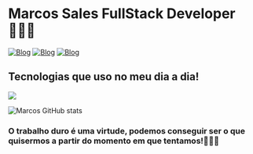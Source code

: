 # Marcos Sales FullStack Developer 👩🏾‍🚀

[![Blog](https://img.shields.io/badge/LinkedIn-0077B5?style=for-the-badge&logo=linkedin&logoColor=white)](https://www.linkedin.com/in/devmarcossales/)
[![Blog](https://img.shields.io/badge/Portifolio-000000?style=for-the-badge&logo=markdown&logoColor=white)](https://portifolimsales.netlify.app/)
[![Blog](https://img.shields.io/badge/Instagram-2E51A2?style=for-the-badge&logo=myanimelist&logoColor=white)](https://www.instagram.com/barak_o_obama/)

## Tecnologias que uso no meu dia a dia!

<p>  
  <a href="https://skillicons.dev">
    <img src="https://skillicons.dev/icons?i=js,react,typescript,nextjs,angular,docker" />
  </a>
</p>

![Marcos GitHub stats](https://github-readme-stats.vercel.app/api/top-langs/?username=marckosalks&theme=blue-green)


### O trabalho duro é uma virtude, podemos conseguir ser o que quisermos a partir do momento em que tentamos!👨🏾‍💻  
